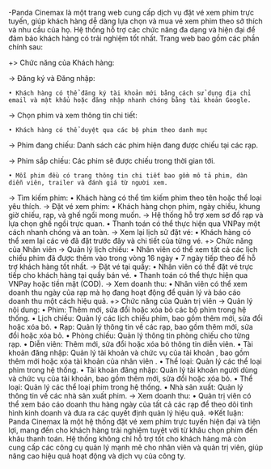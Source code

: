 -Panda Cinemax là một trang web cung cấp dịch vụ đặt vé xem phim trực tuyến, giúp 
khách hàng dễ dàng lựa chọn và mua vé xem phim theo sở thích và nhu cầu của họ. Hệ thống 
hỗ trợ các chức năng đa dạng và hiện đại để đảm bảo khách hàng có trải nghiệm tốt nhất. 
Trang web bao gồm các phần chính sau: 

+> Chức năng của Khách hàng:
  
  -> Đăng ký và Đăng nhập: 
    
    • Khách hàng có thể đăng ký tài khoản mới bằng cách sử dụng địa chỉ email và mật khẩu hoặc đăng nhập nhanh chóng bằng tài khoản Google. 
  
  -> Chọn phim và xem thông tin chi tiết:
  
    • Khách hàng có thể duyệt qua các bộ phim theo danh mục
    
  -> Phim đang chiếu: Danh sách các phim hiện đang được chiếu tại các rạp. 
  
  -> Phim sắp chiếu: Các phim sẽ được chiếu trong thời gian tới. 
  
    • Mỗi phim đều có trang thông tin chi tiết bao gồm mô tả phim, dàn diễn viên, trailer và đánh giá từ người xem.
  -> Tìm kiếm phim:
    • Khách hàng có thể tìm kiếm phim theo tên hoặc thể loại yêu thích. 
  -> Đặt vé xem phim: 
    • Khách hàng chọn phim, ngày chiếu, khung giờ chiếu, rạp, và ghế ngồi mong 
  muốn.
  -> Hệ thống hỗ trợ xem sơ đồ rạp và lựa chọn ghế ngồi trực quan. 
    • Thanh toán có thể thực hiện qua VNPay một cách nhanh chóng và an toàn. 
  -> Xem lại lịch sử đặt vé:
    • Khách hàng có thể xem lại các vé đã đặt trước đây và chi tiết của từng vé. 
+> Chức năng của Nhân viên 
  -> Quản lý lịch chiếu:
    • Nhân viên có thể xem tất cả các lịch chiếu phim đã được thêm vào trong vòng 16 ngày
    • 7 ngày tiếp theo để hỗ trợ khách hàng tốt nhất. 
  -> Đặt vé tại quầy: 
    • Nhân viên có thể đặt vé trực tiếp cho khách hàng tại quầy bán vé. 
    • Thanh toán có thể thực hiện qua VNPay hoặc tiền mặt (COD). 
  -> Xem doanh thu: 
    • Nhân viên có thể xem doanh thu ngày của rạp mà họ đang hoạt động để quản 
  lý và báo cáo doanh thu một cách hiệu quả. 
+> Chức năng của Quản trị viên 
  -> Quản lý nội dung: 
    • Phim: Thêm mới, sửa đổi hoặc xóa bỏ các bộ phim trong hệ thống. 
    • Lịch chiếu: Quản lý các lịch chiếu phim, bao gồm thêm mới, sửa đổi hoặc xóa 
  bỏ. 
    • Rạp: Quản lý thông tin về các rạp, bao gồm thêm mới, sửa đổi hoặc xóa bỏ. 
    • Phòng chiếu: Quản lý thông tin phòng chiếu cho từng rạp. 
    • Diễn viên: Thêm mới, sửa đổi hoặc xóa bỏ thông tin diễn viên. 
    • Tài khoản đăng nhập: Quản lý tài khoản và chức vụ của tài khoản , bao gồm 
    thêm mới hoặc xóa tài khoản của nhân viên .
    • Thể loại: Quản lý các thể loại phim trong hệ thống.
    • Tài khoản đăng nhập: Quản lý tài khoản người dùng và chức vụ của tài khoản, 
    bao gồm thêm mới, sửa đổi hoặc xóa bỏ. 
    • Thể loại: Quản lý các thể loại phim trong hệ thống. 
    • Nhà sản xuất: Quản lý thông tin về các nhà sản xuất phim.
  -> Xem doanh thu: 
    • Quản trị viên có thể xem báo cáo doanh thu hàng ngày của tất cả các rạp để theo dõi 
    tình hình kinh doanh và đưa ra các quyết định quản lý hiệu quả. 
=>Kết luận: Panda Cinemax là một hệ thống đặt vé xem phim trực tuyến hiện đại và 
tiện lợi, mang đến cho khách hàng trải nghiệm tuyệt vời từ khâu chọn phim đến khâu thanh 
toán. Hệ thống không chỉ hỗ trợ tốt cho khách hàng mà còn cung cấp các công cụ quản lý 
mạnh mẽ cho nhân viên và quản trị viên, giúp nâng cao hiệu quả hoạt động và dịch vụ của 
công ty.
